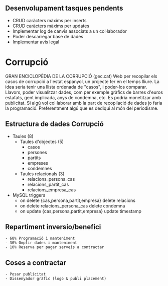 ## Desenvolupament tasques pendents
<ul>
  <li> CRUD caràcters màxims per inserts
  <li> CRUD caràcters màxims per updates
  <li> Implementar log de canvis associats a un col·laborador
  <li> Poder descarregar base de dades
	<li> Implementar avis legal
</ul>

# Corrupció
<p>
	GRAN ENCICLOPÈDIA DE LA CORRUPCIÓ (gec.cat)
	Web per recopilar els casos de corrupció a l'estat espanyol, 
	un projecte fer en el temps lliure. 
	La idea seria tenir una llista ordenada de "casos", i poder-los comparar. 
	Llavors, poder visualitzar dades, com per exemple gràfics de barres 
	d'euros estafats, gent implicada, anys de condemna, etc. Es podria 
	monetitzar amb publicitat. Si algú vol col·laborar amb la part de 
	recopilació de dades jo faria la programació. 
	Preferentment algú que es dediqui al món del periodisme.
</p>

## Estructura de dades Corrupció
- Taules (8)
	- Taules d'objectes (5)
		- casos 
		- persones
		- partits 
		- empreses 
		- condemnes
	- Taules relacionals (3)
		- relacions_persona_cas
		- relacions_partit_cas
		- relacions_empresa_cas
- MySQL triggers
  - on delete {cas,persona,partit,empresa} delete relacions
  - on delete relacions_persona_cas delete condemna
  - on update {cas,persona,partit,empresa} update timestamp

## Repartiment inversio/benefici
	- 60% Programació i manteniment
	- 30% Omplir dades i manteniment
	- 10% Reserva per pagar serveis a contractar

## Coses a contractar
	- Posar publicitat
	- Dissenyador gràfic (logo & publi placement)
